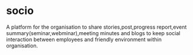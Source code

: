 # socio

A platform for the organisation to share stories,post,progress report,event summary(seminar,webminar),meeting minutes and blogs to keep social interaction between employees and friendly environment within organisation.
